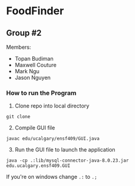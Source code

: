 # FoodFinder
## Group #2 
Members: 
- Topan Budiman
- Maxwell Couture
- Mark Ngu
- Jason Nguyen

### How to run the Program
1. Clone repo into local directory<br>
```
git clone
```
2. Compile GUI file
```
javac edu/ucalgary/ensf409/GUI.java
```
3. Run the GUI file to launch the application
```
java -cp .:lib/mysql-connector-java-8.0.23.jar edu.ucalgary.ensf409.GUI
```
If you're on windows change ``.:`` to ```.;```


